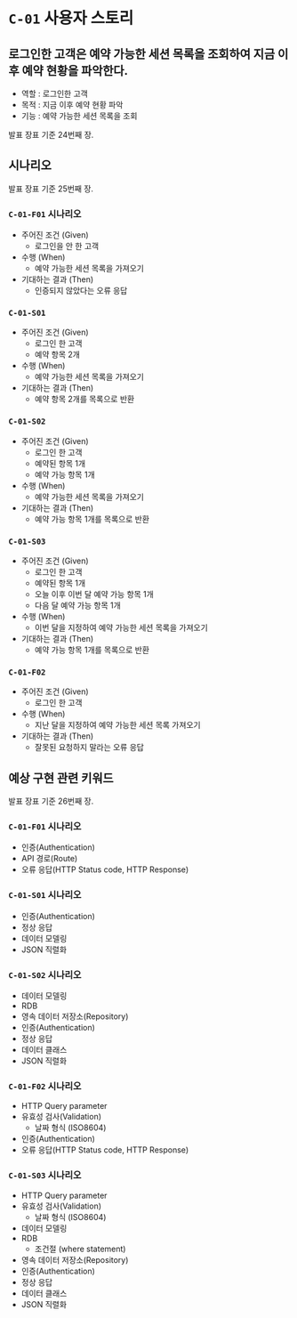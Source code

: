`C-01` 사용자 스토리
=================

**로그인한 고객**은 **예약 가능한 세션 목록을 조회**하여 **지금 이후 예약 현황을 파악**한다.
- 
- 역할 : 로그인한 고객
- 목적 : 지금 이후 예약 현황 파악
- 기능 : 예약 가능한 세션 목록을 조회

발표 장표 기준 24번째 장.

시나리오
-------

발표 장표 기준 25번째 장.

### `C-01-F01` 시나리오

- 주어진 조건 (Given)
  - 로그인을 안 한 고객
- 수행 (When)
  - 예약 가능한 세션 목록을 가져오기
- 기대하는 결과 (Then)
  - 인증되지 않았다는 오류 응답

### `C-01-S01`

- 주어진 조건 (Given)
  - 로그인 한 고객
  - 예약 항목 2개
- 수행 (When)
  - 예약 가능한 세션 목록을 가져오기
- 기대하는 결과 (Then)
  - 예약 항목 2개를 목록으로 반환

### `C-01-S02`

- 주어진 조건 (Given)
  - 로그인 한 고객
  - 예약된 항목 1개
  - 예약 가능 항목 1개
- 수행 (When)
  - 예약 가능한 세션 목록을 가져오기
- 기대하는 결과 (Then)
  - 예약 가능 항목 1개를 목록으로 반환

### `C-01-S03`

- 주어진 조건 (Given)
  - 로그인 한 고객
  - 예약된 항목 1개
  - 오늘 이후 이번 달 예약 가능 항목 1개
  - 다음 달 예약 가능 항목 1개
- 수행 (When)
  - 이번 달을 지정하여 예약 가능한 세션 목록을 가져오기
- 기대하는 결과 (Then)
  - 예약 가능 항목 1개를 목록으로 반환

### `C-01-F02`

- 주어진 조건 (Given)
  - 로그인 한 고객
- 수행 (When)
  - 지난 달을 지정하여 예약 가능한 세션 목록 가져오기
- 기대하는 결과 (Then)
  - 잘못된 요청하지 말라는 오류 응답


예상 구현 관련 키워드
-----------------

발표 장표 기준 26번째 장.

### `C-01-F01` 시나리오

- 인증(Authentication)
- API 경로(Route)
- 오류 응답(HTTP Status code, HTTP Response)

### `C-01-S01` 시나리오

- 인증(Authentication)
- 정상 응답
- 데이터 모델링
- JSON 직렬화

### `C-01-S02` 시나리오

- 데이터 모델링
- RDB
- 영속 데이터 저장소(Repository)
- 인증(Authentication)
- 정상 응답
- 데이터 클래스
- JSON 직렬화

### `C-01-F02` 시나리오

- HTTP Query parameter
- 유효성 검사(Validation)
  - 날짜 형식 (ISO8604)
- 인증(Authentication)
- 오류 응답(HTTP Status code, HTTP Response)

### `C-01-S03` 시나리오
 
- HTTP Query parameter
- 유효성 검사(Validation)
  - 날짜 형식 (ISO8604)
- 데이터 모델링
- RDB
  - 조건절 (where statement)
- 영속 데이터 저장소(Repository)
- 인증(Authentication)
- 정상 응답
- 데이터 클래스
- JSON 직렬화
